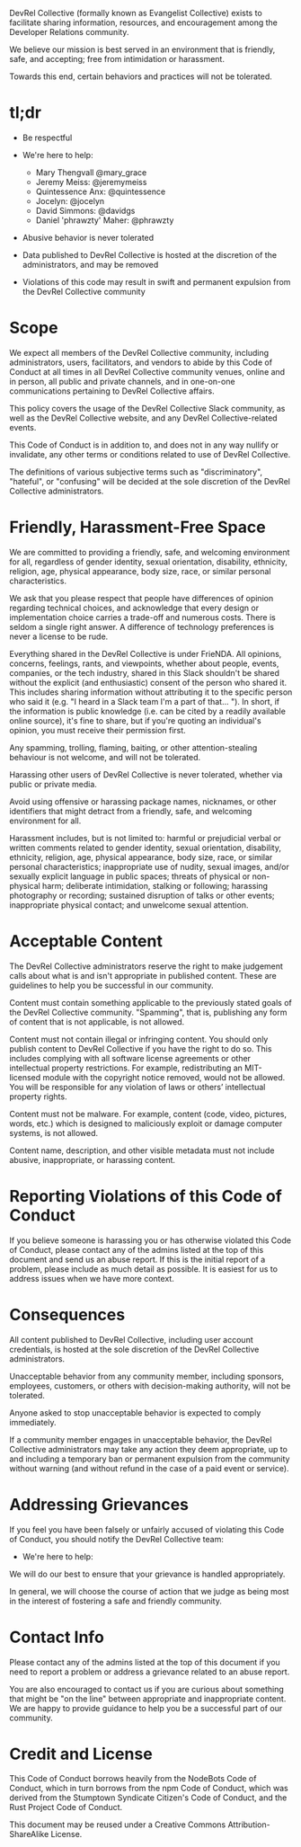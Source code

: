 DevRel Collective (formally known as Evangelist Collective) exists to facilitate sharing information, resources, and encouragement among the Developer Relations community.

We believe our mission is best served in an environment that is friendly, safe, and accepting; free from intimidation or harassment.

Towards this end, certain behaviors and practices will not be tolerated.

# tl;dr
* Be respectful
* We're here to help:
  - Mary Thengvall @mary_grace
  - Jeremy Meiss: @jeremymeiss
  - Quintessence Anx: @quintessence
  - Jocelyn: @jocelyn
  - David Simmons: @davidgs
  - Daniel 'phrawzty' Maher: @phrawzty 
  
* Abusive behavior is never tolerated
* Data published to DevRel Collective is hosted at the discretion of the administrators, and may be removed
* Violations of this code may result in swift and permanent expulsion from the DevRel Collective community

# Scope
We expect all members of the DevRel Collective community, including administrators, users, facilitators, and vendors to abide by this Code of Conduct at all times in all DevRel Collective community venues, online and in person, all public and private channels, and in one-on-one communications pertaining to DevRel Collective affairs.

This policy covers the usage of the DevRel Collective Slack community, as well as the DevRel Collective website, and any DevRel Collective-related events.

This Code of Conduct is in addition to, and does not in any way nullify or invalidate, any other terms or conditions related to use of DevRel Collective.

The definitions of various subjective terms such as "discriminatory", "hateful", or "confusing" will be decided at the sole discretion of the DevRel Collective administrators.

# Friendly, Harassment-Free Space
We are committed to providing a friendly, safe, and welcoming environment for all, regardless of gender identity, sexual orientation, disability, ethnicity, religion, age, physical appearance, body size, race, or similar personal characteristics.

We ask that you please respect that people have differences of opinion regarding technical choices, and acknowledge that every design or implementation choice carries a trade-off and numerous costs. There is seldom a single right answer. A difference of technology preferences is never a license to be rude.

Everything shared in the DevRel Collective is under FrieNDA. All opinions, concerns, feelings, rants, and viewpoints, whether about people, events, companies, or the tech industry, shared in this Slack shouldn't be shared without the explicit (and enthusiastic) consent of the person who shared it. This includes sharing information without attributing it to the specific person who said it (e.g. "I heard in a Slack team I'm a part of that... "). In short, if the information is public knowledge (i.e. can be cited by a readily available online source), it's fine to share, but if you're quoting an individual's opinion, you must receive their permission first. 

Any spamming, trolling, flaming, baiting, or other attention-stealing behaviour is not welcome, and will not be tolerated.

Harassing other users of DevRel Collective is never tolerated, whether via public or private media.

Avoid using offensive or harassing package names, nicknames, or other identifiers that might detract from a friendly, safe, and welcoming environment for all.

Harassment includes, but is not limited to: harmful or prejudicial verbal or written comments related to gender identity, sexual orientation, disability, ethnicity, religion, age, physical appearance, body size, race, or similar personal characteristics; inappropriate use of nudity, sexual images, and/or sexually explicit language in public spaces; threats of physical or non-physical harm; deliberate intimidation, stalking or following; harassing photography or recording; sustained disruption of talks or other events; inappropriate physical contact; and unwelcome sexual attention.

# Acceptable Content
The DevRel Collective administrators reserve the right to make judgement calls about what is and isn't appropriate in published content. These are guidelines to help you be successful in our community.

Content must contain something applicable to the previously stated goals of the DevRel Collective community. "Spamming", that is, publishing any form of content that is not applicable, is not allowed. 

Content must not contain illegal or infringing content. You should only publish content to DevRel Collective if you have the right to do so. This includes complying with all software license agreements or other intellectual property restrictions. For example, redistributing an MIT-licensed module with the copyright notice removed, would not be allowed. You will be responsible for any violation of laws or others’ intellectual property rights.

Content must not be malware. For example, content (code, video, pictures, words, etc.) which is designed to maliciously exploit or damage computer systems, is not allowed.

Content name, description, and other visible metadata must not include abusive, inappropriate, or harassing content.

# Reporting Violations of this Code of Conduct
If you believe someone is harassing you or has otherwise violated this Code of Conduct, please contact any of the admins listed at the top of this document and send us an abuse report. If this is the initial report of a problem, please include as much detail as possible. It is easiest for us to address issues when we have more context.

# Consequences
All content published to DevRel Collective, including user account credentials, is hosted at the sole discretion of the DevRel Collective administrators.

Unacceptable behavior from any community member, including sponsors, employees, customers, or others with decision-making authority, will not be tolerated.

Anyone asked to stop unacceptable behavior is expected to comply immediately.

If a community member engages in unacceptable behavior, the DevRel Collective administrators may take any action they deem appropriate, up to and including a temporary ban or permanent expulsion from the community without warning (and without refund in the case of a paid event or service).

# Addressing Grievances
If you feel you have been falsely or unfairly accused of violating this Code of Conduct, you should notify the DevRel Collective team:
* We're here to help:

We will do our best to ensure that your grievance is handled appropriately.

In general, we will choose the course of action that we judge as being most in the interest of fostering a safe and friendly community.

# Contact Info
Please contact any of the admins listed at the top of this document if you need to report a problem or address a grievance related to an abuse report.

You are also encouraged to contact us if you are curious about something that might be "on the line" between appropriate and inappropriate content. We are happy to provide guidance to help you be a successful part of our community.

# Credit and License
This Code of Conduct borrows heavily from the NodeBots Code of Conduct, which in turn borrows from the npm Code of Conduct, which was derived from the Stumptown Syndicate Citizen's Code of Conduct, and the Rust Project Code of Conduct.

This document may be reused under a Creative Commons Attribution-ShareAlike License.
